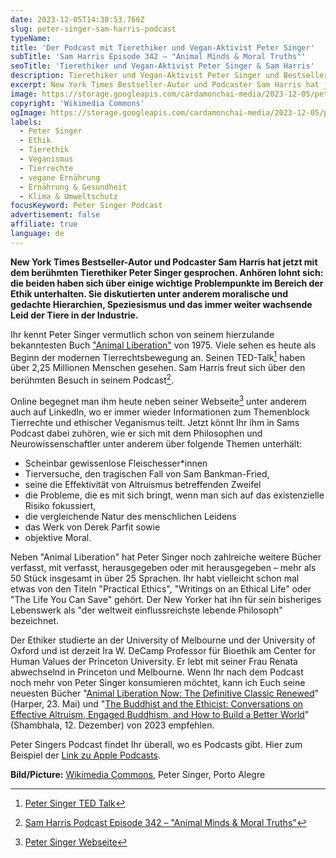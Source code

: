 ```yaml
---
date: 2023-12-05T14:30:53.766Z
slug: peter-singer-sam-harris-podcast
typeName:
title: 'Der Podcast mit Tierethiker und Vegan-Aktivist Peter Singer'
subTitle: 'Sam Harris Episode 342 – "Animal Minds & Moral Truths"'
seoTitle: 'Tierethiker und Vegan-Aktivist Peter Singer & Sam Harris'
description: Tierethiker und Vegan-Aktivist Peter Singer und Bestseller-Autor Sam Harris haben jetzt in Sam Harris' Podcast ein intentives Gespräch geführt. Holt Euch jetzt alle Infos.
excerpt: New York Times Bestseller-Autor und Podcaster Sam Harris hat jetzt mit dem berühmten Tierethiker Peter Singer gesprochen. Anhören lohnt sich, denn die beiden haben sich über einige wichtige Problempunkte im Bereich der (Tier-)Ethik unterhalten. Sie diskutierten unter anderem moralische und gedachte Hierarchien, Speziesismus und das immer weiter wachsende Leid der Tiere in der Industrie.
image: https://storage.googleapis.com/cardamonchai-media/2023-12-05/peter-singer-jpg-imagine-080808_261d1e_1024_768/640.webp
copyright: 'Wikimedia Commons'
ogImage: https://storage.googleapis.com/cardamonchai-media/2023-12-05/peter-singer-og-jpg-imagine-080808_231a1b_1200_628/640.webp
labels:
  - Peter Singer
  - Ethik
  - Tierethik
  - Veganismus
  - Tierrechte
  - vegane Ernährung
  - Ernährung & Gesundheit
  - Klima & Umweltschutz
focusKeyword: Peter Singer Podcast
advertisement: false
affiliate: true
language: de
---
```


**New York Times Bestseller-Autor und Podcaster Sam Harris hat jetzt mit dem berühmten Tierethiker Peter Singer gesprochen. Anhören lohnt sich: die beiden haben sich über einige wichtige Problempunkte im Bereich der Ethik unterhalten. Sie diskutierten unter anderem moralische und gedachte Hierarchien, Speziesismus und das immer weiter wachsende Leid der Tiere in der Industrie.**

Ihr kennt Peter Singer vermutlich schon von seinem hierzulande bekanntesten Buch ["Animal Liberation"](/2020/01/animal-liberation/) von 1975. Viele sehen es heute als Beginn der modernen Tierrechtsbewegung an. Seinen TED-Talk[^1] haben über 2,25 Millionen Menschen gesehen. Sam Harris freut sich über den berühmten Besuch in seinem Podcast[^2].

Online begegnet man ihm heute neben seiner Webseite[^3] unter anderem auch auf LinkedIn, wo er immer wieder Informationen zum Themenblock Tierrechte und ethischer Veganismus teilt. Jetzt könnt Ihr ihm in Sams Podcast dabei zuhören, wie er sich mit dem Philosophen und Neurowissenschaftler unter anderem über folgende Themen unterhält:

- Scheinbar gewissenlose Fleischesser\*innen
- Tierversuche, den tragischen Fall von Sam Bankman-Fried,
- seine die Effektivität von Altruismus betreffenden Zweifel
- die Probleme, die es mit sich bringt, wenn man sich auf das existenzielle Risiko fokussiert,
- die vergleichende Natur des menschlichen Leidens
- das Werk von Derek Parfit sowie
- objektive Moral.

Neben "Animal Liberation" hat Peter Singer noch zahlreiche weitere Bücher verfasst, mit verfasst, herausgegeben oder mit herausgegeben – mehr als 50 Stück insgesamt in über 25 Sprachen. Ihr habt vielleicht schon mal etwas von den Titeln "Practical Ethics", "Writings on an Ethical Life" oder "The Life You Can Save" gehört. Der New Yorker hat ihn für sein bisheriges Lebenswerk als "der weltweit einflussreichste lebende Philosoph" bezeichnet.

Der Ethiker studierte an der University of Melbourne und der University of Oxford und ist derzeit Ira W. DeCamp Professor für Bioethik am Center for Human Values der Princeton University. Er lebt mit seiner Frau Renata abwechselnd in Princeton und Melbourne. Wenn Ihr nach dem Podcast noch mehr von Peter Singer konsumieren möchtet, kann ich Euch seine neuesten Bücher "[Animal Liberation Now: The Definitive Classic Renewed](https://amzn.to/3Rcl1Hc)" (Harper, 23. Mai) und "[The Buddhist and the Ethicist: Conversations on Effective Altruism, Engaged Buddhism, and How to Build a Better World](https://amzn.to/417AcpO)" (Shambhala, 12. Dezember) von 2023 empfehlen.

Peter Singers Podcast findet Ihr überall, wo es Podcasts gibt. Hier zum Beispiel der [Link zu Apple Podcasts](https://podcasts.apple.com/de/podcast/342-animal-minds-moral-truths/id733163012?i=1000636715842).

**Bild/Picture:** [Wikimedia Commons](https://commons.wikimedia.org/wiki/File:Peter_Singer_no_Fronteiras_do_Pensamento_Porto_Alegre_%289616396635%29.jpg), Peter Singer, Porto Alegre

[^1]: [Peter Singer TED Talk](https://www.ted.com/talks/peter_singer_the_why_and_how_of_effective_altruism?language=de)
[^2]: [Sam Harris Podcast Episode 342 – "Animal Minds & Moral Truths"](https://www.samharris.org/podcasts/making-sense-episodes/342-animal-minds-moral-truths)
[^3]: [Peter Singer Webseite](https://www.petersinger.info/)
